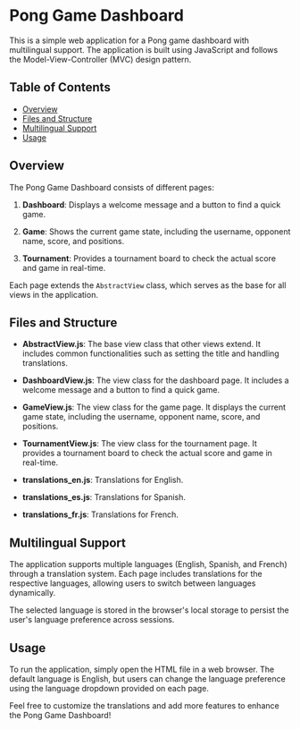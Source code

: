 # Pong Game Dashboard

This is a simple web application for a Pong game dashboard with multilingual support. The application is built using JavaScript and follows the Model-View-Controller (MVC) design pattern.

## Table of Contents

- [Overview](#overview)
- [Files and Structure](#files-and-structure)
- [Multilingual Support](#multilingual-support)
- [Usage](#usage)

## Overview

The Pong Game Dashboard consists of different pages:

1. **Dashboard**: Displays a welcome message and a button to find a quick game.

2. **Game**: Shows the current game state, including the username, opponent name, score, and positions.

3. **Tournament**: Provides a tournament board to check the actual score and game in real-time.

Each page extends the `AbstractView` class, which serves as the base for all views in the application.

## Files and Structure

- **AbstractView.js**: The base view class that other views extend. It includes common functionalities such as setting the title and handling translations.

- **DashboardView.js**: The view class for the dashboard page. It includes a welcome message and a button to find a quick game.

- **GameView.js**: The view class for the game page. It displays the current game state, including the username, opponent name, score, and positions.

- **TournamentView.js**: The view class for the tournament page. It provides a tournament board to check the actual score and game in real-time.

- **translations_en.js**: Translations for English.

- **translations_es.js**: Translations for Spanish.

- **translations_fr.js**: Translations for French.

## Multilingual Support

The application supports multiple languages (English, Spanish, and French) through a translation system. Each page includes translations for the respective languages, allowing users to switch between languages dynamically.

The selected language is stored in the browser's local storage to persist the user's language preference across sessions.

## Usage

To run the application, simply open the HTML file in a web browser. The default language is English, but users can change the language preference using the language dropdown provided on each page.

Feel free to customize the translations and add more features to enhance the Pong Game Dashboard!
